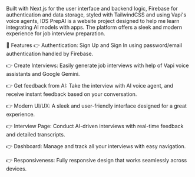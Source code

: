 Built with Next.js for the user interface and backend logic, Firebase for authentication and data storage, styled with TailwindCSS and using Vapi's voice agents, IDS PrepAI is a website project designed to help me learn integrating AI models with  apps. The platform offers a sleek and modern experience for job interview preparation.

🔋 Features
👉 Authentication: Sign Up and Sign In using password/email authentication handled by Firebase.

👉 Create Interviews: Easily generate job interviews with help of Vapi voice assistants and Google Gemini.

👉 Get feedback from AI: Take the interview with AI voice agent, and receive instant feedback based on your conversation.

👉 Modern UI/UX: A sleek and user-friendly interface designed for a great experience.

👉 Interview Page: Conduct AI-driven interviews with real-time feedback and detailed transcripts.

👉 Dashboard: Manage and track all your interviews with easy navigation.

👉 Responsiveness: Fully responsive design that works seamlessly across devices.

